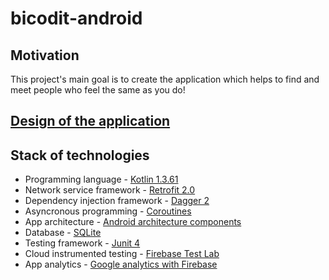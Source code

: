 # bicodit-android

## Motivation

This project's main goal is to create the application which helps to find and meet people who feel the same as you do!

## [Design of the application](https://www.figma.com/file/ehckffmK176iirF2TXv8d4/Bicodit?node-id=0%3A1)

## Stack of technologies
* Programming language - [Kotlin 1.3.61](https://github.com/JetBrains/kotlin/releases/tag/v1.3.61)
* Network service framework - [Retrofit 2.0](https://square.github.io/retrofit/)
* Dependency injection framework - [Dagger 2](https://github.com/google/dagger)
* Asyncronous programming - [Coroutines](https://kotlinlang.org/docs/reference/coroutines-overview.html)
* App architecture - [Android architecture components](https://developer.android.com/topic/libraries/architecture)
* Database - [SQLite](https://www.sqlite.org/index.html)
* Testing framework - [Junit 4](https://junit.org/junit4/)
* Cloud instrumented testing - [Firebase Test Lab](https://firebase.google.com/docs/test-lab)
* App analytics - [Google analytics with Firebase](https://firebase.google.com/docs/analytics/get-started?platform=android)
